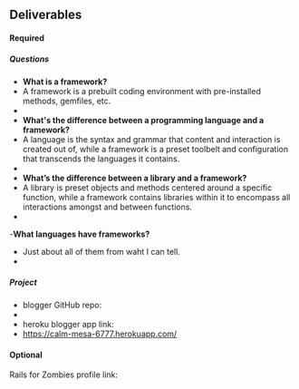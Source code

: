 ## Deliverables
#### Required
##### Questions
- **What is a framework?**  
- A framework is a prebuilt coding environment with pre-installed methods, gemfiles, etc.
- 
- **What's the difference between a programming language and a framework?**  
- A language is the syntax and grammar that content and interaction is created out of, while a framework is a preset toolbelt and configuration that transcends the languages it contains.
- 
- **What’s the difference between a library and a framework?**  
- A library is preset objects and methods centered around a specific function, while a framework contains libraries within it to encompass all interactions amongst and between functions.
- 
-**What languages have frameworks?**  
- Just about all of them from waht I can tell.
- 

##### Project
- blogger GitHub repo: 
- 
- heroku blogger app link:
- https://calm-mesa-6777.herokuapp.com/

#### Optional
Rails for Zombies profile link:
